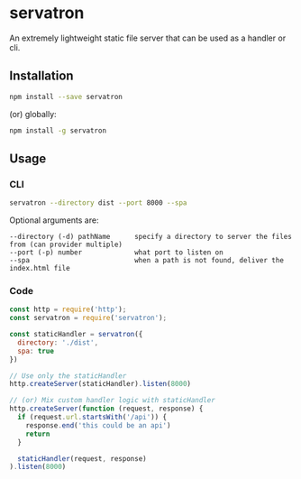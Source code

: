 # servatron
An extremely lightweight static file server that can be used as a handler or cli.

## Installation
```bash
npm install --save servatron
```

(or) globally:
```bash
npm install -g servatron
```

## Usage
### CLI
```bash
servatron --directory dist --port 8000 --spa
```

Optional arguments are:

```text
--directory (-d) pathName      specify a directory to server the files from (can provider multiple)
--port (-p) number             what port to listen on
--spa                          when a path is not found, deliver the index.html file
```

### Code
```javascript
const http = require('http');
const servatron = require('servatron');

const staticHandler = servatron({
  directory: './dist',
  spa: true
})

// Use only the staticHandler
http.createServer(staticHandler).listen(8000)

// (or) Mix custom handler logic with staticHandler
http.createServer(function (request, response) {
  if (request.url.startsWith('/api')) {
    response.end('this could be an api')
    return
  }

  staticHandler(request, response)
).listen(8000)
```
